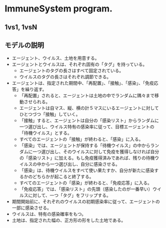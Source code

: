 # ImmuneSystem program.
## 1vs1, 1vsN

## モデルの説明


* エージェント、ウイルス、土地を用意する。
* エージェントとウイルスは、それぞれ固有の「タグ」を持っている。
   * エージェントのタグの長さはすべて固定されている。
   * ウイルスのタグの長さはそれぞれ調節できる。
* エージェントは、指定された期間中、「再配置」、「接触」、「感染」、「免疫応答」を繰り返す。
   * 「再配置」されると、エージェントは土地の中でランダムに隅々まで移動させられる。
   * エージェントは自マス、縦、横の計５マスにいるエージェントに対してひとつづつ「接触」していく。
   * 「接触」すると、エージェントは自分の「感染リスト」からランダムに一つ選び出し、ウイルス特有の感染率に従って、目標エージェントの「待機ウイルス」とする。
   * すべてのエージェントの「接触」が終わると、「感染」に入る。
   * 「感染」では、エージェントが保持する「待機ウイルス」の中からランダムに一つ選び出し、そのウイルスに対して免疫を獲得しなければ自分の「感染リスト」に加える。もし免疫獲得済みであれば、残りの待機ウイルスの中から一つ選び出し、自分に感染させる。
   * 「感染」は、待機ウイルスをすべて使い果たすか、自分が新たに感染するかのどちらかが起こると終了する。
   * すべてのエージェントの「感染」が終わると、「免疫応答」に入る。
   * 「免疫応答」では、「感染リスト」の先頭（感染したのが一番早い）ウイルスに対して、一つ「タグ」をフリップする。
* 期間開始前に、それぞれのウイルスの初期感染率に従って、エージェントの一部に感染させる。
* ウイルスは、特有の感染確率をもつ。
* 土地は、指定された幅の、正方形の形をした土地である。
